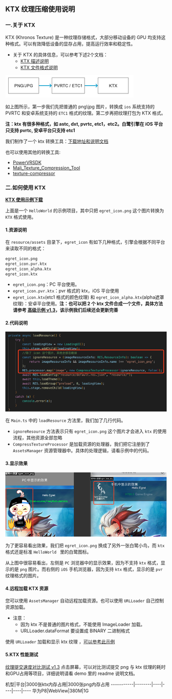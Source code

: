 ## KTX 纹理压缩使用说明

### 一.关于 KTX
KTX (Khronos Texture) 是一种纹理存储格式，大部分移动设备的 GPU 均支持这种格式。可以有效降低设备的显存占用，提高运行效率和稳定性。

* 关于 KTX 的具体信息，可以参考下述2个文档：
	* [KTX 描述说明](https://www.khronos.org/opengles/sdk/tools/KTX/)
	* [KTX 文件格式说明](https://www.khronos.org/opengles/sdk/tools/KTX/file_format_spec/)

![](p1.png)

如上图所示，第一步我们先把普通的 png\jpg 图片，转换成 `ios` 系统支持的 PVRTC 和安卓系统支持的 `ETC1` 格式的纹理。第二步再把纹理打包为 KTX 格式。

**注：ktx 有很多种格式，如 astc, dxt, pvrtc, etc1，etc2。白鹭引擎在 iOS 平台只支持 pvrtc, 安卓平台只支持 etc1**

我们制作了一个 ktx 转换工具：[下载地址和说明文档](../ktxtool/README.md) 

也可以使用其他的转换工具:

- [PowerVRSDK](https://www.imgtec.com/developers/powervr-sdk-tools/)
- [Mali_Texture_Compression_Tool](https://developer.arm.com/tools-and-software/graphics-and-gaming/graphics-development-tools/mali-texture-compression-tool)
- [texture-compressor](https://www.npmjs.com/package/texture-compressor)


### 二.如何使用 KTX
**[KTX 使用示例下载](http://tool.egret-labs.org/DocZip/engine/KTXHello.zip)**

上面是一个 `HelloWorld` 的示例项目，其中只把 `egret_icon.png` 这个图片转换为 `KTX` 格式使用。

#### 1.资源说明
在 `resource/assets` 目录下，`egret_icon` 有如下几种格式，引擎会根据不同平台来读取不同的格式：

```
egret_icon.png
egret_icon.pvr.ktx
egret_icon_alpha.ktx
egret_icon.ktx
```
* `egret_icon.png`：PC 平台使用。
* `egret_icon.pvr.ktx`：pvr 格式的 ktx，iOS 平台使用
* `egret_icon.ktx`(etc1 格式的颜色纹理) 和 `egret_icon_alpha.ktx`(alpha遮罩纹理)：安卓平台使用。**注：也可以把 2 个 ktx 文件合成一个文件，具体方法请参考 [高级示例 v1.3](http://tool.egret-labs.org/DocZip/engine/CompressedTextureDemo_1.3.zip)，该示例我们后续还会更新完善**

#### 2.代码说明

![](p2.png)

在 `Main.ts` 中的 `loadResource` 方法里，我们加了几行代码。

* `ignoreResource` 方法表示只有 `egret_icon.png` 这个图片才会进入 `ktx` 的使用流程，其他资源全部忽略
* `CompressTextureProcessor` 是加载资源的处理器，我们把它注册到了  `AssetsManager` 资源管理器中。具体的处理逻辑，请看示例中的代码。

#### 3.显示效果
![](p3.png)

为了更容易看出效果，我们把 `egret_icon.png` 换成了另外一张白鹭小鸟，而 `ktx` 格式还是标准 `HelloWorld ` 里的白鹭图标。

从上图中很容易看出，左侧是 `PC` 浏览器中的显示效果，因为不支持 `ktx` 格式，显示的是 `png` 图片。而右侧的 `iOS` 手机浏览器，因为支持 `ktx` 格式，显示的是 `pvr` 纹理格式的图片。

#### 4.远程加载 KTX 资源
您可以使用 `AssetsManager` 自动远程加载资源。也可以使用 `URLLoader` 自己控制资源加载。

* 注意：
	* 因为 ktx 不是普通的图片格式，不能使用 ImageLoader 加载。
	* URLLoader.dataFormat 要设置成 BINARY 二进制格式

使用 `URLLoader` 加载和显示 ktx 纹理 ，[可以参考此示例](http://tool.egret-labs.org/DocZip/engine/KTXURLLoader_v1.0.zip)


#### 5.KTX 性能测试
[纹理提交速度对比测试 v1.3](http://tool.egret-labs.org/DocZip/engine/ktx/CompressedTexturePerformance_v1.3.zip) 点击屏幕，可以对比测试提交 png 与 ktx 纹理的耗时和GPU占用等项目，详细说明请看 demo 里的 readme 说明文档。

机型|平台|3000张ktx内存占用|3000张png内存占用
-----------|--------|----|----|----|----
华为P8|WebView|380M|1G
